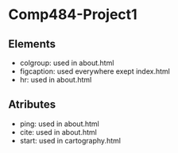 # Comp484-Project1

## Elements
- colgroup: used in about.html
- figcaption: used everywhere exept index.html
- hr: used in about.html

## Atributes
- ping: used in about.html
- cite: used in about.html
- start: used in cartography.html